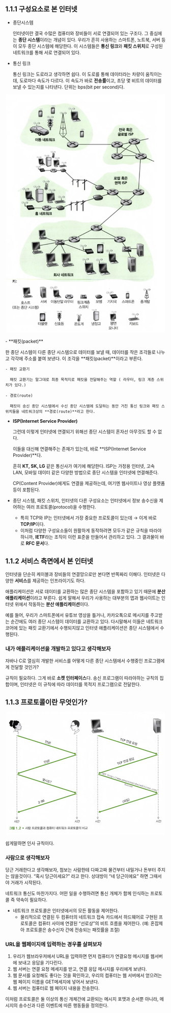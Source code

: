 ## 1.1.1 구성요소로 본 인터넷

- 종단시스템

  인터넷이란 결국 수많은 컴퓨터와 장비들이 서로 연결되어 있는 구조다.  그 중심에는 **종단 시스템**이라는 개념이 있다. 우리가 흔히 사용하는 스마트폰, 노트북, 서버 등이 모두 종단 시스템에 해당한다. 이 시스템들은 **통신 링크**와 **패킷 스위치**로 구성된 네트워크를 통해 서로 연결되어 있다.

- 통신 링크

  통신 링크는 도로라고 생각하면 쉽다. 이 도로를 통해 데이터라는 차량이 움직이는데, 도로마다 속도가 다르다. 이 속도가 바로 **전송률**이고, 초당 몇 비트의 데이터를 보낼 수 있는지를 나타낸다. 단위는 bps(bit per second)다.
<p align="center">
  <img src="image1_1.png" alt="인터넷 이미지" width="500"/>
</p>
- **패킷(packet)**

  한 종단 시스템이 다른 종단 시스템으로 데이터를 보낼 때, 데이터를 작은 조각들로 나누고 각각에 주소를 붙여 보낸다. 이 조각을 **패킷(packet)**이라고 부른다.

    - 패킷 교환기

      패킷 교환기는 말그대로 최종 목적지로 패킷을 전달해주는 역할 ( 라우터, 링크 계층 스위치가 있다.)

    - 경로(route)

      패킷이 송신 종단 시스템에서 수신 종단 시스템에 도달하는 동안 거친 통신 링크와 패킷 스위치들을 네트워크상의 **경로(route)**라고 한다.

- **ISP(Internet Service Provider)**

  그런데 이렇게 인터넷에 연결되기 위해선 종단 시스템이 혼자선 아무것도 할 수 없다.

  이들을 대신해 연결해주는 존재가 있는데, 바로 **ISP(Internet Service Provider)**다.

  흔히 **KT, SK, LG** 같은 통신사가 여기에 해당한다. ISP는 가정용 인터넷, 고속 LAN, 모바일 데이터 같은 다양한 방법으로 종단 시스템을 인터넷에 연결해준다.

  CP(Content Provider)에게도 연결을 제공하는데, 여기엔 웹사이트나 영상 플랫폼 등이 포함된다.

- 종단 시스템, 패킷 스위치, 인터넷의 다른 구성요소는 인터넷에서 정보 송수신을 제어하는 여러 프로토콜(protocol)을 수행한다.
    - 특히 TCP와 IP는 인터넷에서 가장 중요한 프로토콜이 있는데 → 이게 바로 **TCP/IP**이다.
    - 이처럼 다양한 구성요소들이 원활하게 동작하려면 모두가 같은 규칙을 따라야 하니까, **IETF**라는 조직이 이런 표준을 만들어서 관리하고 있다. 그 결과물이 바로 **RFC 문서**다.

## 1.1.2 서비스 측면에서 본 인터넷

인터넷을 단순히 케이블과 장비들의 연결망으로만 본다면 반쪽짜리 이해다. 인터넷은 다양한 **서비스**를 제공하는 인프라이기도 하다.

애플리케이션은 서로 데이터를 교환하는 많은 종단 시스템을 포함하고 있기 때문에 **분산 애플리케이션**이라고 부른다. 쉽게 말해서 우리가 사용하는 대부분의 앱과 웹사이트는 인터넷 위에서 작동하는 **분산 애플리케이션**이다.

예를 들어, 우리가 스마트폰에서 유튜브 영상을 틀거나, 카카오톡으로 메시지를 주고받는 순간에도 여러 종단 시스템이 데이터를 교환하고 있다. 다시말해서 이들은 네트워크 코어에 있는 패킷 교환기에서 수행되지않고 인터넷 애플리케이션은 종단 시스템에서 수행된다.

### 내가 애플리케이션을 개발하고 있다고 생각해보자

자바나 C로 열심히 개발한 서비스를 어떻게 다른 종단 시스템에서 수행중인 프로그램에게 전달할 것인가?

규칙이 필요하다. 그게 바로 **소켓 인터페이스**다.  송신 프로그램이 따라야하는 규칙의 집합이며, 인터넷은 이 규칙에 따라 데이터를 목적지 프로그램으로 전달한다.

## 1.1.3 프로토콜이란 무엇인가?
<p align="center">
  <img src="image1_2.png" alt="인터넷 이미지" width="500"/> 
</p>
쉽게말하면 인사 규칙이다.



### 사람으로 생각해보자

당근 거래한다고 생각해보자, 첨보는 사람한테 다짜고짜 물건부터 내밀거나 돈부터 주지는 않을것이다. “혹시 당근이세요?” 라고 한다. 상대방이 “네 당근이에요” 하면 그때서야 거래가 시작된다.

네트워크 통신도 마찬가지다. 어떤 일을 수행하려면 통신 개체가 함께 인식하는 프로토콜 즉 약속이 필요하다.

- 네트워크 프로토콜은 인터넷에서의 모든 활동을 제어한다.
    - 물리적으로 연결된 두 컴퓨터의 네트워크 접속 카드에서 하드웨어로 구현된 프로토콜은 컴퓨터 사이에 연결된 “선로상”의 비트 흐름을 제어한다. (예: 혼잡제아 프로토콜은 송수신자 간에 전송되는 패킷률을 조절)

### URL을 웹페이지에 입력하는 경우를 살펴보자

1. 우리가 웹브라우저에서 URL을 입력하면 먼저 컴퓨터가 연결요청 메시지를 웹서버에 보내고 응답을 기다린다.
2. 웹 서버는 연결 요청 메세지를 받고, 연결 응답 메시지를 우리에게 보낸다.
3. 웹 문서를 요청해도 좋다는 것을 확인하고, 우리의 컴퓨터는 웹 서버에서 얻으려는 웹 페이지 이름을 GET메세지에 넣어서 보낸다.
4. 웹 서버는 컴퓨터로 웹 페이지 내용을 전송한다.

이처럼 프로토콜은 둘 이상의 통신 개체간에 교환되는 메시지 포맷과 순서뿐 아니라, 메시지의 송수신과 다른 이벤트에 따른 행동들을 정의한다.